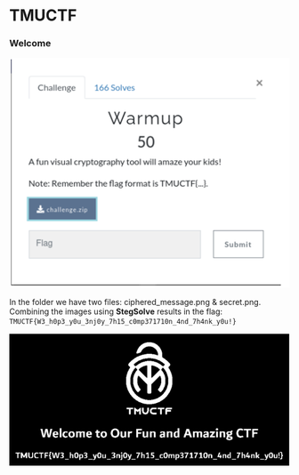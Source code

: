 # TMUCTF

### Welcome 

![](../../.gitbook/assets/image%20%28229%29.png)

In the folder we have two files: ciphered\_message.png & secret.png. Combining the images using **StegSolve** results in the flag: `TMUCTF{W3_h0p3_y0u_3nj0y_7h15_c0mp371710n_4nd_7h4nk_y0u!}`

![](../../.gitbook/assets/image%20%28271%29.png)



